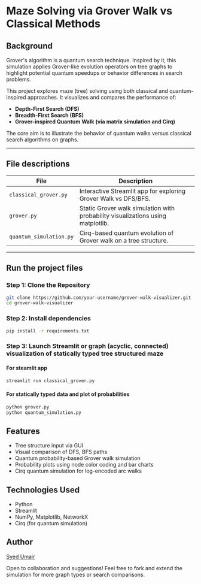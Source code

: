 # Maze Solving via Grover Walk vs Classical Methods
## Background
Grover's algorithm is a quantum search technique. Inspired by it, this simulation applies Grover-like evolution operators on tree graphs to highlight potential quantum speedups or behavior differences in search problems.

This project explores maze (tree) solving using both classical and quantum-inspired approaches. It visualizes and compares the performance of:

- **Depth-First Search (DFS)**
- **Breadth-First Search (BFS)**
- **Grover-inspired Quantum Walk (via matrix simulation and Cirq)**

The core aim is to illustrate the behavior of quantum walks versus classical search algorithms on graphs.

---

## File descriptions

| File | Description |
|------|-------------|
| `classical_grover.py` | Interactive Streamlit app for exploring Grover Walk vs DFS/BFS. |
| `grover.py` | Static Grover walk simulation with probability visualizations using matplotlib. |
| `quantum_simulation.py` | Cirq-based quantum evolution of Grover walk on a tree structure. |

---

## Run the project files

### Step 1: Clone the Repository

```bash
git clone https://github.com/your-username/grover-walk-visualizer.git
cd grover-walk-visualizer
```
### Step 2: Install dependencies

```bash
pip install -r requirements.txt
```
### Step 3: Launch Streamlit or graph (acyclic, connected) visualization of statically typed tree structured maze
#### For steamlit app
```bash
streamlit run classical_grover.py
```
#### For statically typed data and plot of probabilities
```bash
python grover.py
python quantum_simulation.py
```

## Features

- Tree structure input via GUI
- Visual comparison of DFS, BFS paths
- Quantum probability-based Grover walk simulation
- Probability plots using node color coding and bar charts
- Cirq quantum simulation for log-encoded arc walks

## Technologies Used

- Python
- Streamlit
- NumPy, Matplotlib, NetworkX
- Cirq (for quantum simulation)

## Author

[Syed Umair](https://github.com/syed0369)

Open to collaboration and suggestions! Feel free to fork and extend the simulation for more graph types or search comparisons.




